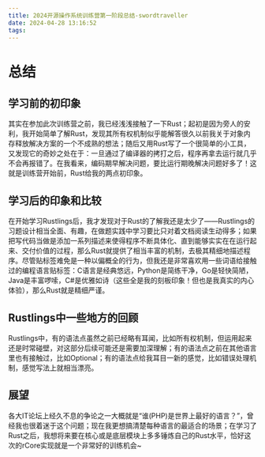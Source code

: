 ```yaml
---
title: 2024开源操作系统训练营第一阶段总结-swordtraveller
date: 2024-04-28 13:16:52
tags:
---
```


# 总结

## 学习前的初印象

其实在参加此次训练营之前，我已经浅浅接触了一下Rust；起初是因为旁人的安利，我开始简单了解Rust，发现其所有权机制似乎能解答很久以前我关于对象内存释放解决方案的一个不成熟的想法；随后又用Rust写了一个很简单的小工具，又发现它的奇妙之处在于：一旦通过了编译器的拷打之后，程序再拿去运行就几乎不会再报错了。在我看来，编码期早解决问题，要比运行期晚解决问题好多了！这就是训练营开始前，Rust给我的两点初印象。  

## 学习后的印象和比较

在开始学习Rustlings后，我才发现对于Rust的了解我还是太少了——Rustlings的习题设计相当全面、有趣，在做题实践中学习要比只对着文档阅读生动得多；如果把写代码当做是添加一系列描述来使得程序不断具体化、直到能够实实在在运行起来、交付价值的过程，那么Rust就提供了相当丰富的机制，去极其精细地描述程序。尽管贴标签难免是一种以偏概全的行为，但我还是非常喜欢用一些词语给接触过的编程语言贴标签：C语言是经典悠远，Python是简练干净，Go是轻快简陋，Java是丰富啰嗦，C#是优雅如诗（这些全是我的刻板印象！但也是我真实的内心体验），那么Rust就是精细严谨。  

## Rustlings中一些地方的回顾

Rustlings中，有的语法点虽然之前已经略有耳闻，比如所有权机制，但运用起来还是时常碰壁，对这部分后续可能还是需要加深理解；有的语法点之前在其他语言里也有接触过，比如Optional；有的语法点给我耳目一新的感觉，比如错误处理机制，感觉写法上就相当漂亮。  

## 展望

各大IT论坛上经久不息的争论之一大概就是“谁(PHP)是世界上最好的语言？”，曾经我也很着迷于这个问题；现在我更想搞清楚每种语言的最适合的场景；在学习了Rust之后，我想将来要在核心或是底层模块上多多锤炼自己的Rust水平，恰好这次的rCore实现就是一个非常好的训练机会~  
